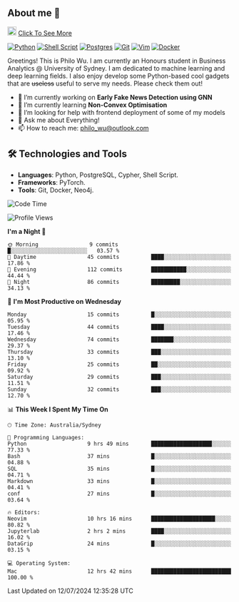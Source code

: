## About me 🤗

<a href="#"><img src="https://media.giphy.com/media/hvRJCLFzcasrR4ia7z/giphy.gif" width="20px" height="20px"></a> [Click To See More](https://codeboyphilo.github.io)

[![Python](https://img.shields.io/badge/python-3670A0?style=for-the-badge&logo=python&logoColor=ffdd54)](#)
[![Shell Script](https://img.shields.io/badge/shell_script-%23121011.svg?style=for-the-badge&logo=gnu-bash&logoColor=white)](#)
[![Postgres](https://img.shields.io/badge/postgres-%23316192.svg?style=for-the-badge&logo=postgresql&logoColor=white)](#)
[![Git](https://img.shields.io/badge/git-%23F05033.svg?style=for-the-badge&logo=git&logoColor=white)](#)
[![Vim](https://img.shields.io/badge/VIM-%2311AB00.svg?style=for-the-badge&logo=vim&logoColor=white)](#)
[![Docker](https://img.shields.io/badge/docker-%230db7ed.svg?style=for-the-badge&logo=docker&logoColor=white)](#)

Greetings! This is Philo Wu. I am currently an Honours student in Business Analytics \@ University of Sydney. I am dedicated to machine learning and deep learning fields. I also enjoy develop some Python-based cool gadgets that are ~~useless~~ useful to serve my needs. Please check them out!

- 🔭 I’m currently working on **Early Fake News Detection using GNN**
- 🌱 I’m currently learning **Non-Convex Optimisation**
- 🤔 I’m looking for help with frontend deployment of some of my models
- 💬 Ask me about Everything!
- 📫 How to reach me: philo_wu@outlook.com

## 🛠 Technologies and Tools
- **Languages**: Python, PostgreSQL, Cypher, Shell Script.
- **Frameworks**: PyTorch.
- **Tools**: Git, Docker, Neo4j.

<!--START_SECTION:waka-->
![Code Time](http://img.shields.io/badge/Code%20Time-313%20hrs%2038%20mins-blue)

![Profile Views](http://img.shields.io/badge/Profile%20Views-1-blue)

**I'm a Night 🦉** 

```text
🌞 Morning                9 commits           █░░░░░░░░░░░░░░░░░░░░░░░░   03.57 % 
🌆 Daytime                45 commits          ████░░░░░░░░░░░░░░░░░░░░░   17.86 % 
🌃 Evening                112 commits         ███████████░░░░░░░░░░░░░░   44.44 % 
🌙 Night                  86 commits          █████████░░░░░░░░░░░░░░░░   34.13 % 
```
📅 **I'm Most Productive on Wednesday** 

```text
Monday                   15 commits          █░░░░░░░░░░░░░░░░░░░░░░░░   05.95 % 
Tuesday                  44 commits          ████░░░░░░░░░░░░░░░░░░░░░   17.46 % 
Wednesday                74 commits          ███████░░░░░░░░░░░░░░░░░░   29.37 % 
Thursday                 33 commits          ███░░░░░░░░░░░░░░░░░░░░░░   13.10 % 
Friday                   25 commits          ██░░░░░░░░░░░░░░░░░░░░░░░   09.92 % 
Saturday                 29 commits          ███░░░░░░░░░░░░░░░░░░░░░░   11.51 % 
Sunday                   32 commits          ███░░░░░░░░░░░░░░░░░░░░░░   12.70 % 
```


📊 **This Week I Spent My Time On** 

```text
🕑︎ Time Zone: Australia/Sydney

💬 Programming Languages: 
Python                   9 hrs 49 mins       ███████████████████░░░░░░   77.33 % 
Bash                     37 mins             █░░░░░░░░░░░░░░░░░░░░░░░░   04.88 % 
SQL                      35 mins             █░░░░░░░░░░░░░░░░░░░░░░░░   04.71 % 
Markdown                 33 mins             █░░░░░░░░░░░░░░░░░░░░░░░░   04.41 % 
conf                     27 mins             █░░░░░░░░░░░░░░░░░░░░░░░░   03.64 % 

🔥 Editors: 
Neovim                   10 hrs 16 mins      ████████████████████░░░░░   80.82 % 
Jupyterlab               2 hrs 2 mins        ████░░░░░░░░░░░░░░░░░░░░░   16.02 % 
DataGrip                 24 mins             █░░░░░░░░░░░░░░░░░░░░░░░░   03.15 % 

💻 Operating System: 
Mac                      12 hrs 42 mins      █████████████████████████   100.00 % 
```


 Last Updated on 12/07/2024 12:35:28 UTC
<!--END_SECTION:waka-->
